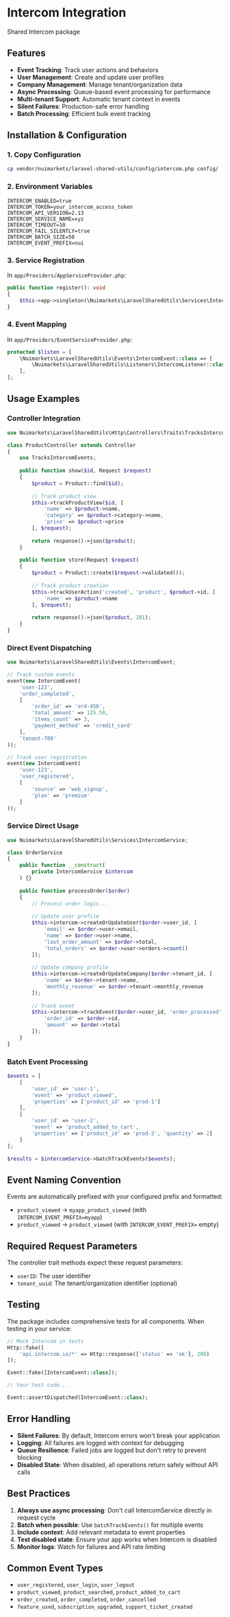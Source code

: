 # Intercom Integration

Shared Intercom package

## Features

- **Event Tracking**: Track user actions and behaviors
- **User Management**: Create and update user profiles
- **Company Management**: Manage tenant/organization data  
- **Async Processing**: Queue-based event processing for performance
- **Multi-tenant Support**: Automatic tenant context in events
- **Silent Failures**: Production-safe error handling
- **Batch Processing**: Efficient bulk event tracking

## Installation & Configuration

### 1. Copy Configuration
```bash
cp vendor/nuimarkets/laravel-shared-utils/config/intercom.php config/
```

### 2. Environment Variables
```env
INTERCOM_ENABLED=true
INTERCOM_TOKEN=your_intercom_access_token
INTERCOM_API_VERSION=2.13
INTERCOM_SERVICE_NAME=xyz
INTERCOM_TIMEOUT=10
INTERCOM_FAIL_SILENTLY=true
INTERCOM_BATCH_SIZE=50
INTERCOM_EVENT_PREFIX=nui
```

### 3. Service Registration
In `app/Providers/AppServiceProvider.php`:
```php
public function register(): void
{
    $this->app->singleton(\Nuimarkets\LaravelSharedUtils\Services\IntercomService::class);
}
```

### 4. Event Mapping
In `app/Providers/EventServiceProvider.php`:
```php
protected $listen = [
    \Nuimarkets\LaravelSharedUtils\Events\IntercomEvent::class => [
        \Nuimarkets\LaravelSharedUtils\Listeners\IntercomListener::class,
    ],
];
```

## Usage Examples

### Controller Integration
```php
use Nuimarkets\LaravelSharedUtils\Http\Controllers\Traits\TracksIntercomEvents;

class ProductController extends Controller
{
    use TracksIntercomEvents;
    
    public function show($id, Request $request)
    {
        $product = Product::find($id);
        
        // Track product view
        $this->trackProductView($id, [
            'name' => $product->name,
            'category' => $product->category->name,
            'price' => $product->price
        ], $request);
        
        return response()->json($product);
    }
    
    public function store(Request $request)
    {
        $product = Product::create($request->validated());
        
        // Track product creation
        $this->trackUserAction('created', 'product', $product->id, [
            'name' => $product->name
        ], $request);
        
        return response()->json($product, 201);
    }
}
```

### Direct Event Dispatching
```php
use Nuimarkets\LaravelSharedUtils\Events\IntercomEvent;

// Track custom events
event(new IntercomEvent(
    'user-123',
    'order_completed', 
    [
        'order_id' => 'ord-456',
        'total_amount' => 125.50,
        'items_count' => 3,
        'payment_method' => 'credit_card'
    ],
    'tenant-789'
));

// Track user registration
event(new IntercomEvent(
    'user-123',
    'user_registered',
    [
        'source' => 'web_signup',
        'plan' => 'premium'
    ]
));
```

### Service Direct Usage
```php
use Nuimarkets\LaravelSharedUtils\Services\IntercomService;

class OrderService
{
    public function __construct(
        private IntercomService $intercom
    ) {}
    
    public function processOrder($order)
    {
        // Process order logic...
        
        // Update user profile
        $this->intercom->createOrUpdateUser($order->user_id, [
            'email' => $order->user->email,
            'name' => $order->user->name,
            'last_order_amount' => $order->total,
            'total_orders' => $order->user->orders->count()
        ]);
        
        // Update company profile
        $this->intercom->createOrUpdateCompany($order->tenant_id, [
            'name' => $order->tenant->name,
            'monthly_revenue' => $order->tenant->monthly_revenue
        ]);
        
        // Track event
        $this->intercom->trackEvent($order->user_id, 'order_processed', [
            'order_id' => $order->id,
            'amount' => $order->total
        ]);
    }
}
```

### Batch Event Processing
```php
$events = [
    [
        'user_id' => 'user-1',
        'event' => 'product_viewed',
        'properties' => ['product_id' => 'prod-1']
    ],
    [
        'user_id' => 'user-2', 
        'event' => 'product_added_to_cart',
        'properties' => ['product_id' => 'prod-2', 'quantity' => 2]
    ]
];

$results = $intercomService->batchTrackEvents($events);
```

## Event Naming Convention

Events are automatically prefixed with your configured prefix and formatted:
- `product_viewed` → `myapp_product_viewed` (with `INTERCOM_EVENT_PREFIX=myapp`)
- `product_viewed` → `product_viewed` (with `INTERCOM_EVENT_PREFIX=` empty)

## Required Request Parameters

The controller trait methods expect these request parameters:
- `userID`: The user identifier
- `tenant_uuid`: The tenant/organization identifier (optional)

## Testing

The package includes comprehensive tests for all components. When testing in your service:

```php
// Mock Intercom in tests
Http::fake([
    'api.intercom.io/*' => Http::response(['status' => 'ok'], 200)
]);

Event::fake([IntercomEvent::class]);

// Your test code...

Event::assertDispatched(IntercomEvent::class);
```

## Error Handling

- **Silent Failures**: By default, Intercom errors won't break your application
- **Logging**: All failures are logged with context for debugging
- **Queue Resilience**: Failed jobs are logged but don't retry to prevent blocking
- **Disabled State**: When disabled, all operations return safely without API calls

## Best Practices

1. **Always use async processing**: Don't call IntercomService directly in request cycle
2. **Batch when possible**: Use `batchTrackEvents()` for multiple events
3. **Include context**: Add relevant metadata to event properties
4. **Test disabled state**: Ensure your app works when Intercom is disabled
5. **Monitor logs**: Watch for failures and API rate limiting

## Common Event Types

- `user_registered`, `user_login`, `user_logout`
- `product_viewed`, `product_searched`, `product_added_to_cart`
- `order_created`, `order_completed`, `order_cancelled`
- `feature_used`, `subscription_upgraded`, `support_ticket_created`